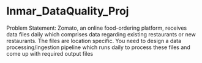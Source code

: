 # Inmar_DataQuality_Proj

Problem Statement:
Zomato, an online food-ordering platform, receives data files daily which comprises data
regarding existing restaurants or new restaurants. The files are location specific. You need to
design a data processing/ingestion pipeline which runs daily to process these files and come up
with required output files
